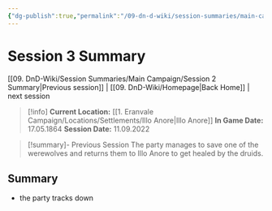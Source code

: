 ```yaml
---
{"dg-publish":true,"permalink":"/09-dn-d-wiki/session-summaries/main-campaign/session-3-summary/","tags":["session-notes-summary","maincampaignsummary"]}
---
```



# Session 3 Summary

 [[09. DnD-Wiki/Session Summaries/Main Campaign/Session 2 Summary\|Previous session]] | [[09. DnD-Wiki/Homepage\|Back Home]] |  next session 

>[!info]
**Current Location:** [[1. Eranvale Campaign/Locations/Settlements/Illo Anore\|Illo Anore]]
**In Game Date:** 17.05.1864
**Session Date:** 11.09.2022

>[!summary]- Previous Session
>The party manages to save one of the werewolves and returns them to Illo Anore to get healed by the druids. 

## Summary
- the party tracks down
